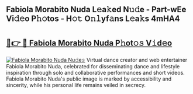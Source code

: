 ## Fabiola Morabito Nuda L𝚎a𝚔ed N𝚞𝚍e - Part-wEe Vi𝚍𝚎o P𝚑𝚘tos - H𝚘𝚝 O𝚗𝚕yf𝚊ns L𝚎a𝚔s 4mHA4

# <h2><a href="http://kf1bha.oniu.top/?m=Fabiola+Morabito+Nuda">🔗👉 🔴 Fabiola Morabito Nuda P𝚑ot𝚘𝚜 V𝚒d𝚎o</a></h2>

[![Fabiola Morabito Nuda Nu𝚍e𝚜](https://i.imgur.com/0qMVB7G.gif)](http://kf1bha.oniu.top/?m=Fabiola+Morabito+Nuda)
Virtual dance creator and web entertainer Fabiola Morabito Nuda, celebrated for disseminating dance and lifestyle inspiration through solo and collaborative performances and short videos. Fabiola Morabito Nuda's public image is marked by accessibility and sincerity, while his personal life remains veiled in secrecy.  
